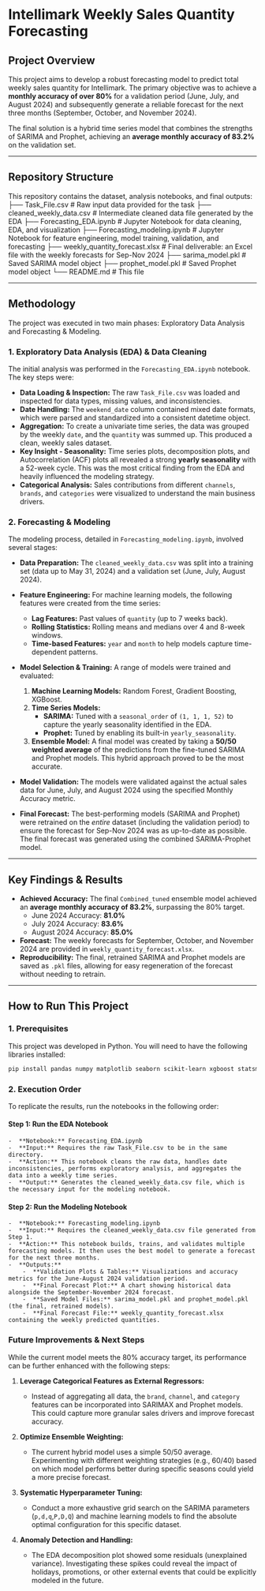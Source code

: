 # Intellimark Weekly Sales Quantity Forecasting

## Project Overview

This project aims to develop a robust forecasting model to predict total weekly sales quantity for Intellimark. The primary objective was to achieve a **monthly accuracy of over 80%** for a validation period (June, July, and August 2024) and subsequently generate a reliable forecast for the next three months (September, October, and November 2024).

The final solution is a hybrid time series model that combines the strengths of SARIMA and Prophet, achieving an **average monthly accuracy of 83.2%** on the validation set.

---

## Repository Structure

This repository contains the dataset, analysis notebooks, and final outputs:
├── Task_File.csv # Raw input data provided for the task
├── cleaned_weekly_data.csv # Intermediate cleaned data file generated by the EDA
├── Forecasting_EDA.ipynb # Jupyter Notebook for data cleaning, EDA, and visualization
├── Forecasting_modeling.ipynb # Jupyter Notebook for feature engineering, model training, validation, and forecasting
├── weekly_quantity_forecast.xlsx # Final deliverable: an Excel file with the weekly forecasts for Sep-Nov 2024
├── sarima_model.pkl # Saved SARIMA model object
├── prophet_model.pkl # Saved Prophet model object
└── README.md # This file

---

## Methodology

The project was executed in two main phases: Exploratory Data Analysis and Forecasting & Modeling.

### 1. Exploratory Data Analysis (EDA) & Data Cleaning

The initial analysis was performed in the `Forecasting_EDA.ipynb` notebook. The key steps were:

- **Data Loading & Inspection:** The raw `Task_File.csv` was loaded and inspected for data types, missing values, and inconsistencies.
- **Date Handling:** The `weekend_date` column contained mixed date formats, which were parsed and standardized into a consistent datetime object.
- **Aggregation:** To create a univariate time series, the data was grouped by the weekly `date`, and the `quantity` was summed up. This produced a clean, weekly sales dataset.
- **Key Insight - Seasonality:** Time series plots, decomposition plots, and Autocorrelation (ACF) plots all revealed a strong **yearly seasonality** with a 52-week cycle. This was the most critical finding from the EDA and heavily influenced the modeling strategy.
- **Categorical Analysis:** Sales contributions from different `channels`, `brands`, and `categories` were visualized to understand the main business drivers.

### 2. Forecasting & Modeling

The modeling process, detailed in `Forecasting_modeling.ipynb`, involved several stages:

- **Data Preparation:** The `cleaned_weekly_data.csv` was split into a training set (data up to May 31, 2024) and a validation set (June, July, August 2024).

- **Feature Engineering:** For machine learning models, the following features were created from the time series:
    - **Lag Features:** Past values of `quantity` (up to 7 weeks back).
    - **Rolling Statistics:** Rolling means and medians over 4 and 8-week windows.
    - **Time-based Features:** `year` and `month` to help models capture time-dependent patterns.

- **Model Selection & Training:** A range of models were trained and evaluated:
    1.  **Machine Learning Models:** Random Forest, Gradient Boosting, XGBoost.
    2.  **Time Series Models:**
        - **SARIMA:** Tuned with a `seasonal_order` of `(1, 1, 1, 52)` to capture the yearly seasonality identified in the EDA.
        - **Prophet:** Tuned by enabling its built-in `yearly_seasonality`.
    3.  **Ensemble Model:** A final model was created by taking a **50/50 weighted average** of the predictions from the fine-tuned SARIMA and Prophet models. This hybrid approach proved to be the most accurate.

- **Model Validation:** The models were validated against the actual sales data for June, July, and August 2024 using the specified Monthly Accuracy metric.

- **Final Forecast:** The best-performing models (SARIMA and Prophet) were retrained on the *entire* dataset (including the validation period) to ensure the forecast for Sep-Nov 2024 was as up-to-date as possible. The final forecast was generated using the combined SARIMA-Prophet model.

---

## Key Findings & Results

-   **Achieved Accuracy:** The final `Combined_tuned` ensemble model achieved an **average monthly accuracy of 83.2%**, surpassing the 80% target.
    -   June 2024 Accuracy: **81.0%**
    -   July 2024 Accuracy: **83.6%**
    -   August 2024 Accuracy: **85.0%**
-   **Forecast:** The weekly forecasts for September, October, and November 2024 are provided in `weekly_quantity_forecast.xlsx`.
-   **Reproducibility:** The final, retrained SARIMA and Prophet models are saved as `.pkl` files, allowing for easy regeneration of the forecast without needing to retrain.

---

## How to Run This Project

### 1. Prerequisites
This project was developed in Python. You will need to have the following libraries installed:
```bash
pip install pandas numpy matplotlib seaborn scikit-learn xgboost statsmodels prophet joblib openpyxl
```
### 2. Execution Order
To replicate the results, run the notebooks in the following order:
  #### Step 1: Run the EDA Notebook
    -  **Notebook:** Forecasting_EDA.ipynb
    -  **Input:** Requires the raw Task_File.csv to be in the same directory.
    -  **Action:** This notebook cleans the raw data, handles date inconsistencies, performs exploratory analysis, and aggregates the data into a weekly time series.
    -  **Output:** Generates the cleaned_weekly_data.csv file, which is the necessary input for the modeling notebook.
  #### Step 2: Run the Modeling Notebook
    -  **Notebook:** Forecasting_modeling.ipynb
    -  **Input:** Requires the cleaned_weekly_data.csv file generated from Step 1.
    -  **Action:** This notebook builds, trains, and validates multiple forecasting models. It then uses the best model to generate a forecast for the next three months.
    -  **Outputs:**
        -  **Validation Plots & Tables:** Visualizations and accuracy metrics for the June-August 2024 validation period.
        -  **Final Forecast Plot:** A chart showing historical data alongside the September-November 2024 forecast.
        -  **Saved Model Files:** sarima_model.pkl and prophet_model.pkl (the final, retrained models).
        -  **Final Forecast File:** weekly_quantity_forecast.xlsx containing the weekly predicted quantities.
### Future Improvements & Next Steps

While the current model meets the 80% accuracy target, its performance can be further enhanced with the following steps:

1.  **Leverage Categorical Features as External Regressors:**
    -   Instead of aggregating all data, the `brand`, `channel`, and `category` features can be incorporated into SARIMAX and Prophet models. This could capture more granular sales drivers and improve forecast accuracy.

2.  **Optimize Ensemble Weighting:**
    -   The current hybrid model uses a simple 50/50 average. Experimenting with different weighting strategies (e.g., 60/40) based on which model performs better during specific seasons could yield a more precise forecast.

3.  **Systematic Hyperparameter Tuning:**
    -   Conduct a more exhaustive grid search on the SARIMA parameters (`p,d,q`,`P,D,Q`) and machine learning models to find the absolute optimal configuration for this specific dataset.

4.  **Anomaly Detection and Handling:**
    -   The EDA decomposition plot showed some residuals (unexplained variance). Investigating these spikes could reveal the impact of holidays, promotions, or other external events that could be explicitly modeled in the future.
